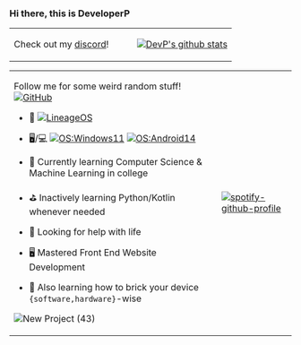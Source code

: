 ### Hi there, this is DeveloperP
<table>
<tr>
</tr>
<tr>
<td>

Check out my [discord](https://discord.com/users/1025056188125151336)! ‎ ‎ ‎ ‎ ‎ ‎ ‎ ‎ ‎ ‎ ‎  ‎ ‎ ‎ ‎ ‎ ‎ ‎ ‎ ‎ ‎ ‎  ‎ ‎ ‎ ‎ ‎ ‎ ‎ ‎ ‎ ‎ ‎  ‎ ‎ ‎ ‎ ‎ ‎ ‎ ‎ ‎ ‎ ‎  ‎ ‎ ‎ ‎ ‎ ‎ ‎ ‎ ‎ ‎ ‎  ‎ ‎ ‎ ‎ ‎ ‎ ‎ ‎ ‎ ‎ ‎  ‎ ‎ ‎ ‎ ‎ ‎ ‎ ‎ ‎ ‎ ‎  ‎ ‎ ‎ ‎ ‎ ‎ ‎ ‎ ‎ ‎ ‎  ‎ 
</td>
<td>

  [![DevP's github stats](https://github-readme-stats.vercel.app/api?username=im-devp&hide=issues&show_icons=true&include_all_commits=true&theme=dracula)](https://github.com/im-devp)

</td>
</tr>
</table>

<table>
<tr>
</tr>
<tr>
<td>

  Follow me for some weird random stuff! [![GitHub](https://img.shields.io/badge/dynamic/json?logo=github&label=GitHub+Followers&labelColor=282c34&color=181717&query=%24.data.totalSubs&url=https%3A%2F%2Fapi.spencerwoo.com%2Fsubstats%2F%3Fsource%3Dgithub%26queryKey%3Dim-devp&longCache=true)](https://github.com/im-devp)
- 🔭 [![LineageOS](https://img.shields.io/badge/LineageOS-167b80?style=flat-square&logo=lineageos)](https://github.com/LineageOS) 

- 🖥️/💻 [![OS:Windows11](https://img.shields.io/badge/OS-Windows11-blue?style=flat-square&logo=microsoft)](https://www.microsoft.com) [![OS:Android14](https://img.shields.io/badge/OS-Android14-green?style=flat-square&logo=android)](https://www.android.com/)

- 🌱 Currently learning Computer Science & Machine Learning in college
- ⛳ Inactively learning Python/Kotlin whenever needed
- 🤔 Looking for help with life
- 🖥️ Mastered Front End Website Development
- 💬 Also learning how to brick your device `{software,hardware}`-wise
  

![New Project (43)](https://github.com/user-attachments/assets/cb823e12-ecfe-4352-af62-f14305053881) 



</td>
<td>

[![spotify-github-profile](https://spotify-github-profile.kittinanx.com/api/view?uid=31vrvyd5jsumwkam3pjwsxzeklmq&cover_image=true&theme=default&show_offline=false&background_color=121212&interchange=false&bar_color=cc85a1&bar_color_cover=false)](https://github.com/kittinan/spotify-github-profile)
</td>
</tr>
</table>

